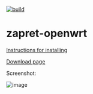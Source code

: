 [![build](https://github.com/remittor/zapret-openwrt/actions/workflows/build.yml/badge.svg)](https://github.com/remittor/zapret-openwrt/actions/workflows/build.yml)
# zapret-openwrt

[Instructions for installing](https://github.com/remittor/zapret-openwrt/wiki/Installing-zapret‐openwrt-package)

[Download page](https://github.com/remittor/zapret-openwrt/releases)

Screenshot:

![image](https://github.com/user-attachments/assets/b79940b3-6a0d-4310-bd58-e461be004397)

